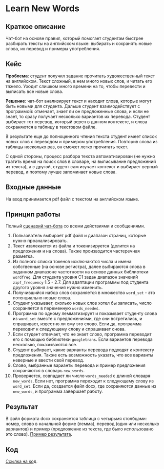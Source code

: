 # Learn New Words

## Краткое описание
Чат-бот на основе правил, который помогает студентам быстрее разбирать тексты на английском языке: выбирать и сохранять новые слова, их перевод и примеры употребления.

## Кейс
**Проблема**: студент получил задание прочитать художественный текст на английском. Текст сложный, в нем много новых слов, и читать его тяжело. Уходит слишком много времени на то, чтобы перевести и выписать все новые слова. 

**Решение**: чат-бот анализирует текст и находит слова, которые могут быть новыми для студента. Дальше студент взаимодействует с программой: отмечает, знает ли он предложенные слова, и если не знает, то сразу получает несколько вариантов их перевода. Студент выбирает тот перевод, который верен в данном контексте, и слова сохраняются в таблицу в текстовом файле.

В результате еще до полноценного чтения текста студент имеет список новых слов с переводом и примером употребления. Повторив слова из таблицы несколько раз, он сможет легко прочитать текст. 

С одной стороны, процесс разбора текста автоматизирован (не нужно тратить время на поиск слов в словаре, на выписывание предложений из текста), а с другой, студент сам изучает контекст и выбирает верный перевод, и поэтому лучше запоминает новые слова.

## Входные данные
На вход принимается pdf файл с текстом на английском языке.

## Принцип работы 
Полный [сценарий чат-бота](chatbot_scenario_learn_new_words.png) со всеми действиями и сообщениями.
1. Пользователь выбирает pdf файл и диапазон страниц, которые нужно проанализировать.
2. Текст извлекается из файла и токенизируется (делится на предложения и на слова). Также производится частеречная разметка.
3. Из полного списка токенов исключаются числа и имена собственные (на основе регистра), далее выбираются слова в заданном диапазоне частотности на основе данных библиотеки `wordfreq`. Для студента уровня C1 задан диапазон значений `zipf_frequency` 1.5 - 2.7. Для адаптации программы под студента другого уровня значения нужно изменить.
4. Получившийся набор слов сохраняется в множество `word_set` - это потенциально новые слова.
5. Студент указывает, сколько новых слов хотел бы записать, число сохраняется в переменную `words_needed`.
6. Программа по одному лемматизирует и показывает студенту слова из `word_set` вместе с предложениями, где они встретились, и спрашивает, известно ли ему это слово. Если да, программа переходит к следующему слову и спрашивает снова.
8. Если студент отвечает, что не знает слово, программа переводит его с помощью библиотеки `googletrans`. Если вариантов перевода несколько, показываются все.
9. Студент выбирает, какие варианты перевода подходят к контексту предложения. Также есть возможность указать, что все варианты неверные и ввести свой перевод.
10. Слово, выбранные варианты перевода и пример предложения сохраняются в словарь `new_words`.
11. Проверяется, совпадает ли число `words_needed` с длиной словаря `new_words`. Если нет, программа переходит к следующему слову из `word_set`. Если да, создается файл docx, где сохраняются данные из `new_words`, и программа завершает работу.

## Результат
В файл формата docx сохраняется таблица с четырьмя столбцами: номер, слово в начальной форме (лемма), перевод (один или несколько вариантов) и пример (предложение из текста, где было использовано это слово).
[Пример результата](result_learn_new_words.jpg).

## Код
[Ссылка на код](learn_new_words.py).

